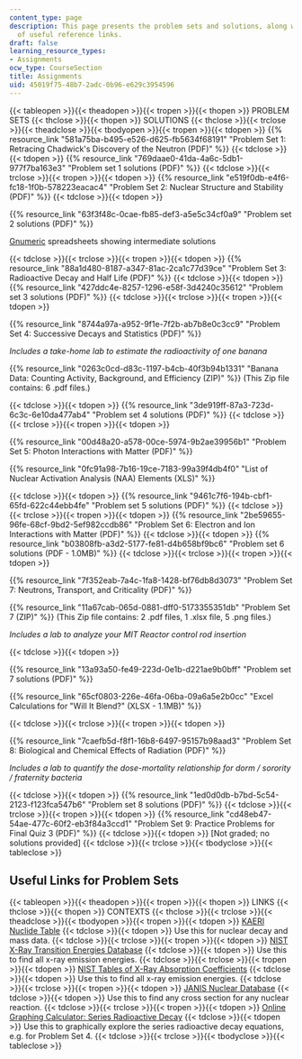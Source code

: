 ```yaml
---
content_type: page
description: This page presents the problem sets and solutions, along with a table
  of useful reference links.
draft: false
learning_resource_types:
- Assignments
ocw_type: CourseSection
title: Assignments
uid: 45019f75-48b7-2adc-0b96-e629c3954596
---
```

{{< tableopen >}}{{< theadopen >}}{{< tropen >}}{{< thopen >}}
PROBLEM SETS
{{< thclose >}}{{< thopen >}}
SOLUTIONS
{{< thclose >}}{{< trclose >}}{{< theadclose >}}{{< tbodyopen >}}{{< tropen >}}{{< tdopen >}}
{{% resource_link "581a75ba-b495-e526-d625-fb5634f68191" "Problem Set 1: Retracing Chadwick's Discovery of the Neutron (PDF)" %}}
{{< tdclose >}}{{< tdopen >}}
{{% resource_link "769daae0-41da-4a6c-5db1-977f7ba163e3" "Problem set 1 solutions (PDF)" %}}
{{< tdclose >}}{{< trclose >}}{{< tropen >}}{{< tdopen >}}
{{% resource_link "e519f0db-e4f6-fc18-1f0b-578223eacac4" "Problem Set 2: Nuclear Structure and Stability (PDF)" %}}
{{< tdclose >}}{{< tdopen >}}

{{% resource_link "63f3f48c-0cae-fb85-def3-a5e5c34cf0a9" "Problem set 2 solutions (PDF)" %}}

[Gnumeric](http://www.gnumeric.org/) spreadsheets showing intermediate solutions

{{< tdclose >}}{{< trclose >}}{{< tropen >}}{{< tdopen >}}
{{% resource_link "88a1d480-8187-a347-81ac-2ca1c77d39ce" "Problem Set 3: Radioactive Decay and Half Life (PDF)" %}}
{{< tdclose >}}{{< tdopen >}}
{{% resource_link "427ddc4e-8257-1296-e58f-3d4240c35612" "Problem set 3 solutions (PDF)" %}}
{{< tdclose >}}{{< trclose >}}{{< tropen >}}{{< tdopen >}}

{{% resource_link "8744a97a-a952-9f1e-7f2b-ab7b8e0c3cc9" "Problem Set 4: Successive Decays and Statistics (PDF)" %}}

*Includes a take-home lab to estimate the radioactivity of one banana*

{{% resource_link "0263c0cd-d83c-1197-b4cb-40f3b94b1331" "Banana Data: Counting Activity, Background, and Efficiency (ZIP)" %}} (This Zip file contains: 6 .pdf files.)

{{< tdclose >}}{{< tdopen >}}
{{% resource_link "3de919ff-87a3-723d-6c3c-6e10da477ab4" "Problem set 4 solutions (PDF)" %}}
{{< tdclose >}}{{< trclose >}}{{< tropen >}}{{< tdopen >}}

{{% resource_link "00d48a20-a578-00ce-5974-9b2ae39956b1" "Problem Set 5: Photon Interactions with Matter (PDF)" %}}

{{% resource_link "0fc91a98-7b16-19ce-7183-99a39f4db4f0" "List of Nuclear Activation Analysis (NAA) Elements (XLS)" %}}

{{< tdclose >}}{{< tdopen >}}
{{% resource_link "9461c7f6-194b-cbf1-65fd-622c44ebb4fe" "Problem set 5 solutions (PDF)" %}}
{{< tdclose >}}{{< trclose >}}{{< tropen >}}{{< tdopen >}}
{{% resource_link "2be59655-96fe-68cf-9bd2-5ef982ccdb86" "Problem Set 6: Electron and Ion Interactions with Matter (PDF)" %}}
{{< tdclose >}}{{< tdopen >}}
{{% resource_link "b03808fb-a3d2-5177-fe81-d4b658bf9bc6" "Problem set 6 solutions (PDF - 1.0MB)" %}}
{{< tdclose >}}{{< trclose >}}{{< tropen >}}{{< tdopen >}}

{{% resource_link "7f352eab-7a4c-1fa8-1428-bf76db8d3073" "Problem Set 7: Neutrons, Transport, and Criticality (PDF)" %}}

{{% resource_link "11a67cab-065d-0881-dff0-5173355351db" "Problem Set 7 (ZIP)" %}} (This Zip file contains: 2 .pdf files, 1 .xlsx file, 5 .png files.)

*Includes a lab to analyze your MIT Reactor control rod insertion*

{{< tdclose >}}{{< tdopen >}}

{{% resource_link "13a93a50-fe49-223d-0e1b-d221ae9b0bff" "Problem set 7 solutions (PDF)" %}}

{{% resource_link "65cf0803-226e-46fa-06ba-09a6a5e2b0cc" "Excel Calculations for \"Will It Blend?\" (XLSX - 1.1MB)" %}}

{{< tdclose >}}{{< trclose >}}{{< tropen >}}{{< tdopen >}}

{{% resource_link "7caefb5d-f8f1-16b8-6497-95157b98aad3" "Problem Set 8: Biological and Chemical Effects of Radiation (PDF)" %}}

*Includes a lab to quantify the dose-mortality relationship for dorm / sorority / fraternity bacteria*

{{< tdclose >}}{{< tdopen >}}
{{% resource_link "1ed0d0db-b7bd-5c54-2123-f123fca547b6" "Problem set 8 solutions (PDF)" %}}
{{< tdclose >}}{{< trclose >}}{{< tropen >}}{{< tdopen >}}
{{% resource_link "cd48eb47-54ae-477c-60f2-eb3f84a3ccd1" "Problem Set 9: Practice Problems for Final Quiz 3 (PDF)" %}}
{{< tdclose >}}{{< tdopen >}}
\[Not graded; no solutions provided\]
{{< tdclose >}}{{< trclose >}}{{< tbodyclose >}}{{< tableclose >}}

## Useful Links for Problem Sets

{{< tableopen >}}{{< theadopen >}}{{< tropen >}}{{< thopen >}}
LINKS
{{< thclose >}}{{< thopen >}}
CONTEXTS
{{< thclose >}}{{< trclose >}}{{< theadclose >}}{{< tbodyopen >}}{{< tropen >}}{{< tdopen >}}
[KAERI Nuclide Table](https://atom.kaeri.re.kr/nuchart/)
{{< tdclose >}}{{< tdopen >}}
Use this for nuclear decay and mass data.
{{< tdclose >}}{{< trclose >}}{{< tropen >}}{{< tdopen >}}
[NIST X-Ray Transition Energies Database](http://physics.nist.gov/PhysRefData/XrayTrans/Html/search.html)
{{< tdclose >}}{{< tdopen >}}
Use this to find all x-ray emission energies.
{{< tdclose >}}{{< trclose >}}{{< tropen >}}{{< tdopen >}}
[NIST Tables of X-Ray Absorption Coefficients](http://www.nist.gov/pml/data/xraycoef/)
{{< tdclose >}}{{< tdopen >}}
Use this to find all x-ray emission energies.
{{< tdclose >}}{{< trclose >}}{{< tropen >}}{{< tdopen >}}
[JANIS Nuclear Database](http://www.oecd-nea.org/janis/)
{{< tdclose >}}{{< tdopen >}}
Use this to find any cross section for any nuclear reaction.
{{< tdclose >}}{{< trclose >}}{{< tropen >}}{{< tdopen >}}
[Online Graphing Calculator: Series Radioactive Decay](https://www.desmos.com/calculator/ymibe4voxp)
{{< tdclose >}}{{< tdopen >}}
Use this to graphically explore the series radioactive decay equations, e.g. for Problem Set 4.
{{< tdclose >}}{{< trclose >}}{{< tbodyclose >}}{{< tableclose >}}